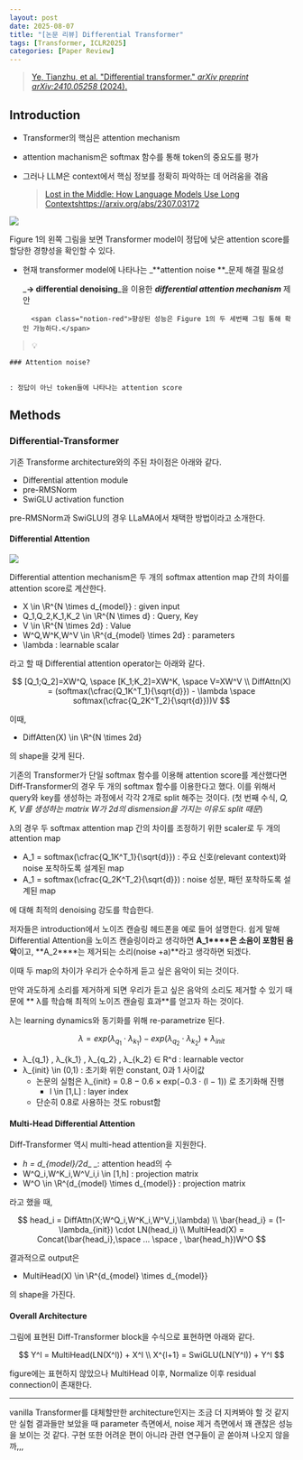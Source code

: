 ```yaml
---
layout: post
date: 2025-08-07
title: "[논문 리뷰] Differential Transformer"
tags: [Transformer, ICLR2025]
categories: [Paper Review]
---
```


> [Ye, Tianzhu, et al. "Differential transformer." ](https://arxiv.org/abs/2410.05258)[_arXiv preprint arXiv:2410.05258_](https://arxiv.org/abs/2410.05258)[ (2024).](https://arxiv.org/abs/2410.05258)



## Introduction

- Transformer의 핵심은 attention mechanism
- attention machanism은 softmax 함수를 통해 token의 중요도를 평가
- 그러나 LLM은 context에서 핵심 정보를 정확히 파악하는 데 어려움을 겪음

	> [Lost in the Middle: How Language Models Use Long Contextshttps://arxiv.org/abs/2307.03172](https://arxiv.org/abs/2307.03172)


![](https://prod-files-secure.s3.us-west-2.amazonaws.com/542b861c-36a8-4051-84e5-8804b6728dba/9083ea56-691a-4752-ae26-47f403431ac8/image.png?X-Amz-Algorithm=AWS4-HMAC-SHA256&X-Amz-Content-Sha256=UNSIGNED-PAYLOAD&X-Amz-Credential=ASIAZI2LB4663LDE37DS%2F20250817%2Fus-west-2%2Fs3%2Faws4_request&X-Amz-Date=20250817T090101Z&X-Amz-Expires=3600&X-Amz-Security-Token=IQoJb3JpZ2luX2VjEDwaCXVzLXdlc3QtMiJHMEUCIALNVgHlTVwLiALEqjC2%2FmgVxrG%2Bf0MPAUJni2YFANhKAiEA1qcIHnEgeZVEbFFytJf7MsTXcuAdHCJI1tb%2Bu4PIU%2BAqiAQIhf%2F%2F%2F%2F%2F%2F%2F%2F%2F%2FARAAGgw2Mzc0MjMxODM4MDUiDMYyzbaANClBucKJjSrcA0JS65WBkmSE4zuSigoK343Smr7%2Fri0RYPWbW2xk5tg59BpzcOwl0A673YBFz9MqO9mPfzu160MPb6WPG9TDVTf6eZYQ9nv1%2F0zVZLX41PV%2FKmtxRJjEMgfcDuqCGxENVUsjZHVONusTqtG6I3uoPOFs8mhZrLdYnD4KnbNFcvnuzR4hkVTcydhKonIUeuan4RjG1itL6x7P1%2BoY4x0AdVypBw1m8F1xQ5qiZwMqPvP4aVPsQ4n%2FvfAPRr5wrqazmFpWmPzFxibqE12WdtjrzCr%2FR1ovBBuGnuPmOKJIEbf6H1BbEIZdB1YBSdMLZdDw8A3w%2FpaUc2cL0n3%2BVxuFtNQBsAg3DYK4E1s%2FR%2F8vVB9QEa2L3fu%2FVjuj%2FHcYyK4p3LEb53U6QiQEfUzmhJFbojJ6%2B5FQKPDn2Hyvu5W9kwSQse9xjb9kitWZO7wClujxkXcD0Us0GRMW6AtYIlApmfFqNgKpQfG%2BS8v1een7cw%2BQk538%2BbatZb0pqhhYCzYS1Sk%2BNEC7Hww7phfHt1R5SPhb%2FO7ZMfuG%2FcvP4rRDPG28wHt1fiwMtJ2NQoxv7m%2Ftj3kDtmeckhsR7aOeUiuO0O1T7juaCZDOBj0ktmGExdXpee2da6o8lzN0bUOOMPOWhcUGOqUBX10zAqrktKW%2BVlIgTbdoHkkTuNtkOUzUzHfE8D9ft7bkeSmGQNL24%2FJS2h2Xb6XK2Mgp4A4Lci6HI0hEPVz4vQSa3l0N44xUbkJYbMaIFydfQqq0rnxrxJXhdtNz4gi94MuyVEGg%2BR32h%2B0HM7GQaeQfS0EQ4n2J1mPNvZ2YvnfGidA7z2%2F%2FQF9KAJ4idBvCTeWDpUFMtsp4bX7w5SbJKbc6Khx2&X-Amz-Signature=57d816590db5820a925ee577859b519d24a0a06383a4984def6ac0f33887c8a1&X-Amz-SignedHeaders=host&x-amz-checksum-mode=ENABLED&x-id=GetObject)


Figure 1의 왼쪽 그림을 보면 Transformer model이 정답에 낮은 attention score를 할당한 경향성을 확인할 수 있다.

- 현재 transformer model에 나타나는 _**attention noise **_문제 해결 필요성

	_**→ differential denoising**_을 이용한 _**differential attention mechanism**_ 제안


		<span class="notion-red">향상된 성능은 Figure 1의 두 세번째 그림 통해 확인 가능하다.</span>


> 💡 


	### Attention noise?


	: 정답이 아닌 token들에 나타나는 attention score



## Methods



### Differential-Transformer


기존 Transforme architecture와의 주된 차이점은 아래와 같다.

- Differential attention module
- pre-RMSNorm
- SwiGLU activation function

pre-RMSNorm과 SwiGLU의 경우 LLaMA에서 채택한 방법이라고 소개한다.



#### Differential Attention


![](https://prod-files-secure.s3.us-west-2.amazonaws.com/542b861c-36a8-4051-84e5-8804b6728dba/116d70b2-1963-4810-9167-f4c7d8a06e8f/image.png?X-Amz-Algorithm=AWS4-HMAC-SHA256&X-Amz-Content-Sha256=UNSIGNED-PAYLOAD&X-Amz-Credential=ASIAZI2LB4663LDE37DS%2F20250817%2Fus-west-2%2Fs3%2Faws4_request&X-Amz-Date=20250817T090101Z&X-Amz-Expires=3600&X-Amz-Security-Token=IQoJb3JpZ2luX2VjEDwaCXVzLXdlc3QtMiJHMEUCIALNVgHlTVwLiALEqjC2%2FmgVxrG%2Bf0MPAUJni2YFANhKAiEA1qcIHnEgeZVEbFFytJf7MsTXcuAdHCJI1tb%2Bu4PIU%2BAqiAQIhf%2F%2F%2F%2F%2F%2F%2F%2F%2F%2FARAAGgw2Mzc0MjMxODM4MDUiDMYyzbaANClBucKJjSrcA0JS65WBkmSE4zuSigoK343Smr7%2Fri0RYPWbW2xk5tg59BpzcOwl0A673YBFz9MqO9mPfzu160MPb6WPG9TDVTf6eZYQ9nv1%2F0zVZLX41PV%2FKmtxRJjEMgfcDuqCGxENVUsjZHVONusTqtG6I3uoPOFs8mhZrLdYnD4KnbNFcvnuzR4hkVTcydhKonIUeuan4RjG1itL6x7P1%2BoY4x0AdVypBw1m8F1xQ5qiZwMqPvP4aVPsQ4n%2FvfAPRr5wrqazmFpWmPzFxibqE12WdtjrzCr%2FR1ovBBuGnuPmOKJIEbf6H1BbEIZdB1YBSdMLZdDw8A3w%2FpaUc2cL0n3%2BVxuFtNQBsAg3DYK4E1s%2FR%2F8vVB9QEa2L3fu%2FVjuj%2FHcYyK4p3LEb53U6QiQEfUzmhJFbojJ6%2B5FQKPDn2Hyvu5W9kwSQse9xjb9kitWZO7wClujxkXcD0Us0GRMW6AtYIlApmfFqNgKpQfG%2BS8v1een7cw%2BQk538%2BbatZb0pqhhYCzYS1Sk%2BNEC7Hww7phfHt1R5SPhb%2FO7ZMfuG%2FcvP4rRDPG28wHt1fiwMtJ2NQoxv7m%2Ftj3kDtmeckhsR7aOeUiuO0O1T7juaCZDOBj0ktmGExdXpee2da6o8lzN0bUOOMPOWhcUGOqUBX10zAqrktKW%2BVlIgTbdoHkkTuNtkOUzUzHfE8D9ft7bkeSmGQNL24%2FJS2h2Xb6XK2Mgp4A4Lci6HI0hEPVz4vQSa3l0N44xUbkJYbMaIFydfQqq0rnxrxJXhdtNz4gi94MuyVEGg%2BR32h%2B0HM7GQaeQfS0EQ4n2J1mPNvZ2YvnfGidA7z2%2F%2FQF9KAJ4idBvCTeWDpUFMtsp4bX7w5SbJKbc6Khx2&X-Amz-Signature=a4f6ac5c33a29ed15861d0d5b4545d5c7e1e1d4d7bfb7d155f882c094a2400a0&X-Amz-SignedHeaders=host&x-amz-checksum-mode=ENABLED&x-id=GetObject)


Differential attention mechanism은 두 개의 softmax attention map 간의 차이를 attention score로 계산한다.

- X \in \R^{N \times d\_{model}} : given input
- Q\_1,Q\_2,K\_1,K\_2 \in \R^{N \times d} : Query, Key
- V \in \R^{N \times 2d} : Value
- W^Q,W^K,W^V \in \R^{d\_{model} \times 2d} : parameters
- \lambda : learnable scalar

라고 할 때 Differential attention operator는 아래와 같다.


$$
[Q_1;Q_2]=XW^Q, \space [K_1;K_2]=XW^K, \space V=XW^V \\
DiffAttn(X) = (softmax(\cfrac{Q_1K^T_1}{\sqrt{d}}) - \lambda \space softmax(\cfrac{Q_2K^T_2}{\sqrt{d}}))V
$$


이때,

- DiffAtten(X) \in \R^{N \times 2d}

의 shape을 갖게 된다.


기존의 Transformer가 단일 softmax 함수를 이용해 attention score를 계산했다면 Diff-Transformer의 경우 두 개의 softmax 함수를 이용한다고 했다. 이를 위해서 query와 key를 생성하는 과정에서 각각 2개로 split 해주는 것이다. <span class="notion-red">(첫 번째 수식, </span><span class="notion-red">_Q, K, V를 생성하는 matrix W가 2d의 dismension을 가지는 이유도 split 때문_</span><span class="notion-red">)</span>


 λ의 경우 두 softmax attention map 간의 차이를 조정하기 위한 scaler로 두 개의 attention map

- A\_1 = softmax(\cfrac{Q\_1K^T\_1}{\sqrt{d}}) : 주요 신호(relevant context)와 noise 포착하도록 설계된 map
- A\_1 = softmax(\cfrac{Q\_2K^T\_2}{\sqrt{d}}) : noise 성분, 패턴 포착하도록 설계된 map 

에 대해 최적의 denoising 강도를 학습한다.


저자들은 introduction에서 노이즈 캔슬링 헤드폰을 예로 들어 설명한다. 쉽게 말해 Differential Attention을 노이즈 캔슬링이라고 생각하면 **A\_1****은 소음이 포함된 음악**이고, **A\_2****는 제거되는 소리(noise +a)**라고 생각하면 되겠다. 


이때 두 map의 차이가 우리가 순수하게 듣고 싶은 음악이 되는 것이다. 


만약 과도하게 소리를 제거하게 되면 우리가 듣고 싶은 음악의 소리도 제거할 수 있기 때문에 ** λ를 학습해 최적의 노이즈 캔슬링 효과**를 얻고자 하는 것이다.


λ는 learning dynamics와 동기화를 위해 re-parametrize 된다.


$$
\lambda = exp(\lambda_{q_1} \cdot \lambda_{k_1}) - exp(\lambda_{q_2} \cdot \lambda_{k_2}) + \lambda_{init}
$$

- λ\_{q\_1} , λ\_{k\_1} , λ\_{q\_2} , λ\_{k\_2} ∈ R^d : learnable vector
- λ\_{init} \in (0,1) : 초기화 위한 constant, 0과 1 사이값
	- 논문의 실험은 λ\_{init} = 0.8 − 0.6 × exp(−0.3 · (l − 1)) 로 초기화해 진행
		- l \in [1,L] : layer index
	- 단순히 0.8로 사용하는 것도 robust함


#### **Multi-Head Differential Attention**


Diff-Transformer 역시 multi-head attention을 지원한다.

- _h = d\_{model}/2d__ _: attention head의 수
- W^Q\_i,W^K\_i,W^V\_i,i \in [1,h] : projection matrix
- W^O \in \R^{d\_{model} \times d\_{model}} : projection matrix

라고 했을 때,


$$
head_i = DiffAttn(X;W^Q_i,W^K_i,W^V_i,\lambda) \\
\bar{head_i} = (1-\lambda_{init}) \cdot LN(head_i) \\
MultiHead(X) = Concat(\bar{head_i},\space ... \space , \bar{head_h})W^O
$$


결과적으로 output은

- MultiHead(X) \in \R^{d\_{model} \times d\_{model}}

의 shape을 가진다.



#### Overall Architecture


그림에 표현된 Diff-Transformer block을 수식으로 표현하면 아래와 같다.


$$
Y^l = MultiHead(LN(X^l)) + X^l \\
X^{l+1} = SwiGLU(LN(Y^l)) + Y^l
$$


figure에는 표현하지 않았으나 MultiHead 이후, Normalize 이후 residual connection이 존재한다.


---


vanilla Transformer를 대체할만한 architecture인지는 조금 더 지켜봐야 할 것 같지만 실험 결과들만 보았을 때 parameter 측면에서, noise 제거 측면에서 꽤 괜찮은 성능을 보이는 것 같다. 구현 또한 어려운 편이 아니라 관련 연구들이 곧 쏟아져 나오지 않을까,,,

